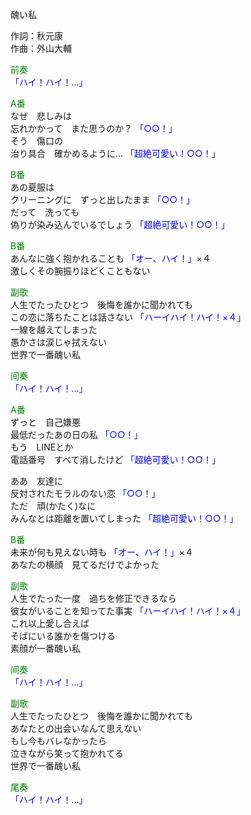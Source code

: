 醜い私  
  
作詞：秋元康  
作曲：外山大輔  
  
<font color=green>前奏</font>  
<font color=blue>「ハイ！ハイ！…」</font>   
  
<font color=green>A番</font>  
なぜ　悲しみは  
忘れかかって　また思うのか？ <font color=blue>「○○！」</font>   
そう　傷口の  
治り具合　確かめるように… <font color=blue>「超絶可愛い！○○！」</font>   
  
<font color=green>B番</font>  
あの夏服は  
クリーニングに　ずっと出したまま <font color=blue>「○○！」</font>   
だって　洗っても  
偽りが染み込んでいるでしょう <font color=blue>「超絶可愛い！○○！」</font>   
  
<font color=green>B番</font>  
あんなに強く抱かれることも <font color=blue>「オー、ハイ！」</font>×４   
激しくその腕振りほどくこともない  
  
<font color=green>副歌</font>  
人生でたったひとつ　後悔を誰かに聞かれても  
この恋に落ちたことは話さない <font color=blue>「ハーイハイ！ハイ！×４」</font>   
一線を越えてしまった  
愚かさは涙じゃ拭えない  
世界で一番醜い私  
  
<font color=green>间奏</font>  
<font color=blue>「ハイ！ハイ！…」</font>   
  
<font color=green>A番</font>  
ずっと　自己嫌悪  
最低だったあの日の私 <font color=blue>「○○！」</font>   
もう　LINEとか  
電話番号　すべて消したけど <font color=blue>「超絶可愛い！○○！」</font>   
  
ああ　友達に  
反対されたモラルのない恋 <font color=blue>「○○！」</font>   
ただ　頑(かたく)なに  
みんなとは距離を置いてしまった <font color=blue>「超絶可愛い！○○！」</font>   
  
<font color=green>B番</font>  
未来が何も見えない時も <font color=blue>「オー、ハイ！」</font>×４  
あなたの横顔　見てるだけでよかった  
  
<font color=green>副歌</font>  
人生でたった一度　過ちを修正できるなら  
彼女がいることを知ってた事実 <font color=blue>「ハーイハイ！ハイ！×４」</font>   
これ以上愛し合えば  
そばにいる誰かを傷つける  
素顔が一番醜い私  
  
<font color=green>间奏</font>  
<font color=blue>「ハイ！ハイ！…」</font>   
  
<font color=green>副歌</font>  
人生でたったひとつ　後悔を誰かに聞かれても  
あなたとの出会いなんて思えない  
もし今もバレなかったら  
泣きながら笑って抱かれてる  
世界で一番醜い私  
  
<font color=green>尾奏</font>  
<font color=blue>「ハイ！ハイ！…」</font>   
